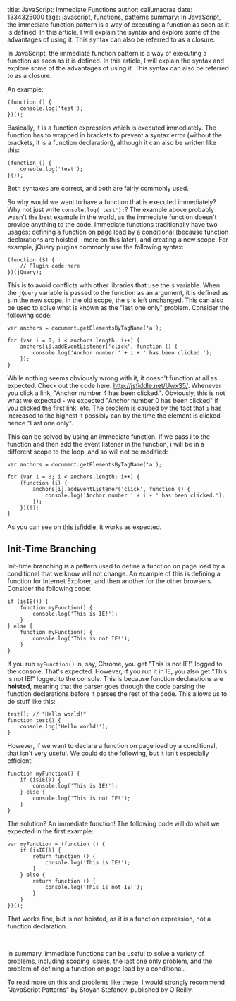 <info>
title: JavaScript: Immediate Functions
author: callumacrae
date: 1334325000
tags: javascript, functions, patterns
summary: In JavaScript, the immediate function pattern is a way of executing a function as soon as it is defined. In this article, I will explain the syntax and explore some of the advantages of using it. This syntax can also be referred to as a closure.
</info>

In JavaScript, the immediate function pattern is a way of executing a function as soon as it is defined. In this article, I will explain the syntax and explore some of the advantages of using it. This syntax can also be referred to as a closure.

An example:

	(function () {
		console.log('test');
	})();

Basically, it is a function expression which is executed immediately. The function has to wrapped in brackets to prevent a syntax error (without the brackets, it is a function declaration), although it can also be written like this:

	(function () {
		console.log('test');
	}());

Both syntaxes are correct, and both are fairly commonly used.

So why would we want to have a function that is executed immediately? Why not just write `console.log('test');`? The example above probably wasn't the best example in the world, as the immediate function doesn't provide anything to the code. Immediate functions traditionally have two usages: defining a function on page load by a conditional (because function declarations are hoisted - more on this later), and creating a new scope. For example, jQuery plugins commonly use the following syntax:

	(function ($) {
		// Plugin code here
	})(jQuery);

This is to avoid conflicts with other libraries that use the `$` variable. When the `jQuery` variable is passed to the function as an argument, it is defined as `$` in the new scope. In the old scope, the `$` is left unchanged. This can also be used to solve what is known as the "last one only" problem. Consider the following code:

	var anchors = document.getElementsByTagName('a');

	for (var i = 0; i < anchors.length; i++) {
		anchors[i].addEventListener('click', function () {
			console.log('Anchor number ' + i + ' has been clicked.');
		});
	}

While nothing seems obviously wrong with it, it doesn't function at all as expected. Check out the code here: <http://jsfiddle.net/UwxS5/>. Whenever you click a link, "Anchor number 4 has been clicked.". Obviously, this is not what we expected - we expected "Anchor number 0 has been clicked" if you clicked the first link, etc. The problem is caused by the fact that `i` has increased to the highest it possibly can by the time the element is clicked - hence "Last one only".

This can be solved by using an immediate function. If we pass i to the function and then add the event listener in the function, i will be in a different scope to the loop, and so will not be modified:

	var anchors = document.getElementsByTagName('a');

	for (var i = 0; i < anchors.length; i++) {
		(function (i) {
			anchors[i].addEventListener('click', function () {
				console.log('Anchor number ' + i + ' has been clicked.');
			});
		})(i);
	}

As you can see on [this jsfiddle](http://jsfiddle.net/Mmk7B/), it works as expected.

## Init-Time Branching

Init-time branching is a pattern used to define a function on page load by a conditional that we know will not change. An example of this is defining a function for Internet Explorer, and then another for the other browsers. Consider the following code:

	if (isIE()) {
		function myFunction() {
			console.log('This is IE!');
		}
	} else {
		function myFunction() {
			console.log('This is not IE!');
		}
	}

If you run `myFunction()` in, say, Chrome, you get "This is not IE!" logged to the console. That's expected. However, if you run it in IE, you also get "This is not IE!" logged to the console. This is because function declarations are **hoisted**, meaning that the parser goes through the code parsing the function declarations before it parses the rest of the code. This allows us to do stuff like this:

	test(); // "Hello world!"
	function test() {
		console.log('Hello world!');
	}

However, if we want to declare a function on page load by a conditional, that isn't very useful. We could do the following, but it isn't especially efficient:

	function myFunction() {
		if (isIE()) {
			console.log('This is IE!');
		} else {
			console.log('This is not IE!');
		}
	}

The solution? An immediate function! The following code will do what we expected in the first example:

	var myFunction = (function () {
		if (isIE()) {
			return function () {
				console.log('This is IE!');
			}
		} else {
			return function () {
				console.log('This is not IE!');
			}
		}
	})();

That works fine, but is not hoisted, as it is a function expression, not a function declaration.

<p>&nbsp;</p>

In summary, immediate functions can be useful to solve a variety of problems, including scoping issues, the last one only problem, and the problem of defining a function on page load by a conditional.

To read more on this and problems like these, I would strongly recommend "JavaScript Patterns" by Stoyan Stefanov, published by O'Reilly.